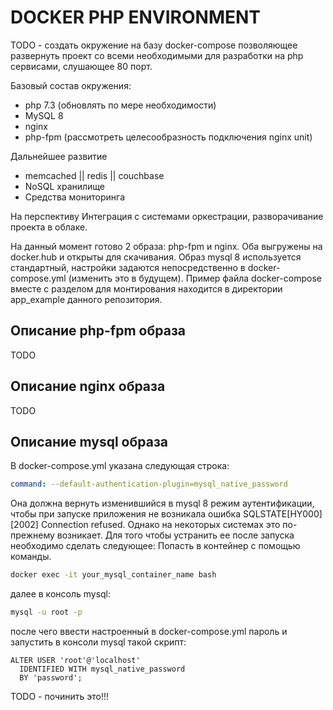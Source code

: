 # DOCKER PHP ENVIRONMENT

TODO - создать окружение на базу docker-compose позволяющее развернуть проект со всеми необходимыми для разработки на php сервисами, 
слушающее 80 порт.

Базовый состав окружения:
- php 7.3 (обновлять по мере необходимости)
- MySQL 8
- nginx
- php-fpm (рассмотреть целесообразность подключения nginx unit)

Дальнейшее развитие
- memcached || redis || couchbase
- NoSQL хранилище
- Средства мониторинга

На перспективу
Интеграция с системами оркестрации, разворачивание проекта в облаке.


На данный момент готово 2 образа: php-fpm и nginx. Оба выгружены на docker.hub и открыты для скачивания.
Образ mysql 8 используется стандартный, настройки задаются непосредственно в docker-compose.yml (изменить это в будущем).
Пример файла docker-compose вместе с разделом для монтирования находится в директории app_example данного репозитория.

## Описание php-fpm образа

TODO

## Описание nginx образа

TODO

## Описание mysql образа

В docker-compose.yml указана следующая строка:
```yml
command: --default-authentication-plugin=mysql_native_password
```
Она должна вернуть изменившийся в mysql 8 режим аутентификации, чтобы при запуске приложения не возникала ошибка SQLSTATE[HY000] [2002] Connection refused. Однако на некоторых системах это по-прежнему возникает. Для того чтобы устранить ее после запуска необходимо сделать следующее:
Попасть в контейнер с помощью команды.
```bash
docker exec -it your_mysql_container_name bash
```
далее в консоль mysql:
```bash
mysql -u root -p
```
после чего ввести настроенный в docker-compose.yml пароль и запустить в консоли mysql такой скрипт:
```mysql
ALTER USER 'root'@'localhost'
  IDENTIFIED WITH mysql_native_password
  BY 'password';
```

TODO - починить это!!!
